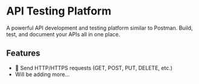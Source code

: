 # API Testing Platform

A powerful API development and testing platform similar to Postman. Build, test, and document your APIs all in one place.

## Features

- 🚀 Send HTTP/HTTPS requests (GET, POST, PUT, DELETE, etc.)
- Will be adding more...
